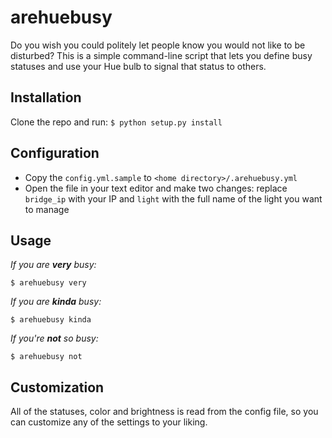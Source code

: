 arehuebusy
========================
Do you wish you could politely let people know you would not like to be disturbed? This is a simple command-line script that lets you define busy statuses and use your Hue bulb to signal that status to others.

## Installation
Clone the repo and run:
`$ python setup.py install`
## Configuration
* Copy the `config.yml.sample` to `<home directory>/.arehuebusy.yml`
* Open the file in your text editor and make two changes: replace `bridge_ip` with your IP and `light` with the full name of the light you want to manage

## Usage
*If you are **very** busy:*

`$ arehuebusy very`

*If you are **kinda** busy:*

`$ arehuebusy kinda`

*If you're **not** so busy:*

`$ arehuebusy not`

## Customization
All of the statuses, color and brightness is read from the config file, so you can customize any of the settings to your liking.